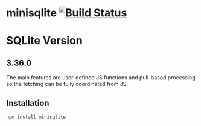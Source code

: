 # minisqlite [![Build Status](https://travis-ci.org/zhm/minisqlite.svg?branch=master)](https://travis-ci.org/zhm/minisqlite)

# SQLite Version

## 3.36.0

The main features are user-defined JS functions and pull-based processing so the fetching can be fully coordinated from JS.

## Installation

```sh
npm install minisqlite
```
